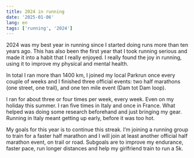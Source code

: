 ```yaml
---
title: 2024 in running
date: '2025-01-06'
lang: en
tags: ['running', '2024']
---
```


2024 was my best year in running since I started doing runs more than ten years ago. This has also been the first year that I took running serious and made it into a habit that I really enjoyed. I really found the joy in running, using it to improve my physical and mental health.

In total I ran more than 1400 km, I joined my local Parkrun once every couple of weeks and I finished three official events: two half marathons (one street, one trail), and one ten mile event (Dam tot Dam loop).

I ran for about three or four times per week, every week. Even on my holiday this summer. I ran five times in Italy and once in France. What helped was doing some research beforehand and just bringing my gear. Running in Italy meant getting up early, before it was too hot.

My goals for this year is to continue this streak. I’m joining a running group to train for a faster half marathon and I will join at least another official half marathon event, on trail or road. Subgoals are to improve my endurance, faster pace, run longer distances and help my girlfriend train to run a 5k.